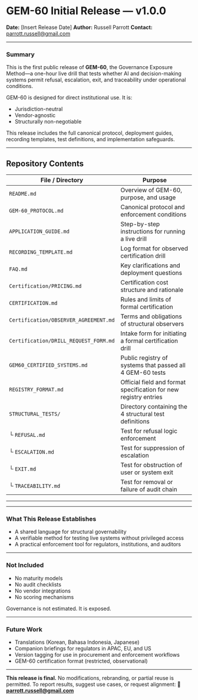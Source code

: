 # GEM-60 Initial Release — v1.0.0

**Date:** \[Insert Release Date]
**Author:** Russell Parrott
**Contact:** [parrott.russell@gmail.com](mailto:parrott.russell@gmail.com)

---

### Summary

This is the first public release of **GEM-60**, the Governance Exposure Method—a one-hour live drill that tests whether AI and decision-making systems permit refusal, escalation, exit, and traceability under operational conditions.

GEM-60 is designed for direct institutional use. It is:

* Jurisdiction-neutral
* Vendor-agnostic
* Structurally non-negotiable

This release includes the full canonical protocol, deployment guides, recording templates, test definitions, and implementation safeguards.

---

## Repository Contents

| File / Directory             | Purpose                                                          |
| ---------------------------- | ---------------------------------------------------------------- |
| `README.md`                  | Overview of GEM-60, purpose, and usage                           |
| `GEM-60_PROTOCOL.md`         | Canonical protocol and enforcement conditions                    |
| `APPLICATION_GUIDE.md`       | Step-by-step instructions for running a live drill               |
| `RECORDING_TEMPLATE.md`      | Log format for observed certification drill                      |
| `FAQ.md`                     | Key clarifications and deployment questions                      |
| `Certification/PRICING.md`   | Certification cost structure and rationale                       |
| `CERTIFICATION.md`           | Rules and limits of formal certification                         |
| `Certification/OBSERVER_AGREEMENT.md` | Terms and obligations of structural observers                    |
| `Certification/DRILL_REQUEST_FORM.md` | Intake form for initiating a formal certification drill          |
| `GEM60_CERTIFIED_SYSTEMS.md` | Public registry of systems that passed all 4 GEM-60 tests        |
| `REGISTRY_FORMAT.md`         | Official field and format specification for new registry entries |
| `STRUCTURAL_TESTS/`          | Directory containing the 4 structural test definitions           |
| └ `REFUSAL.md`               | Test for refusal logic enforcement                               |
| └ `ESCALATION.md`            | Test for suppression of escalation                               |
| └ `EXIT.md`                  | Test for obstruction of user or system exit                      |
| └ `TRACEABILITY.md`          | Test for removal or failure of audit chain                       |

---
---

### What This Release Establishes

* A shared language for structural governability
* A verifiable method for testing live systems without privileged access
* A practical enforcement tool for regulators, institutions, and auditors

---

### Not Included

* No maturity models
* No audit checklists
* No vendor integrations
* No scoring mechanisms

Governance is not estimated. It is exposed.

---

### Future Work

* Translations (Korean, Bahasa Indonesia, Japanese)
* Companion briefings for regulators in APAC, EU, and US
* Version tagging for use in procurement and enforcement workflows
* GEM-60 certification format (restricted, observational)

---

**This release is final.**
No modifications, rebranding, or partial reuse is permitted.
To report results, suggest use cases, or request alignment:
📩 **[parrott.russell@gmail.com](mailto:parrott.russell@gmail.com)**
